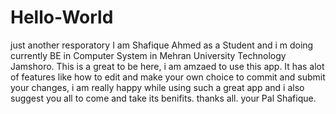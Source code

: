 # Hello-World
just another resporatory 
I am Shafique Ahmed as a Student and i m doing currently BE in Computer System in Mehran University Technology Jamshoro.
This is a great to be here, i am amzaed to use this app. It has alot of features like how to edit and make your own choice to commit and submit your changes, i am really happy while using such a great app and i also suggest you all to come and take its benifits.
thanks all.
your Pal
Shafique.
